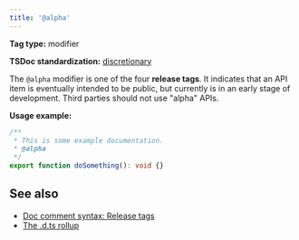 ```yaml
---
title: '@alpha'
---
```


**Tag type:** modifier

**TSDoc standardization:** [discretionary](https://github.com/microsoft/tsdoc/blob/master/tsdoc/src/details/Standardization.ts)

The `@alpha` modifier is one of the four **release tags**. It indicates that an API item is eventually intended
to be public, but currently is in an early stage of development. Third parties should not use "alpha" APIs.

**Usage example:**

```ts
/**
 * This is some example documentation.
 * @alpha
 */
export function doSomething(): void {}
```

## See also

- [Doc comment syntax: Release tags](../tsdoc/doc_comment_syntax.md#release-tags)
- [The .d.ts rollup](../overview/demo_rollup.md)
